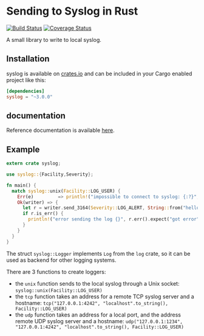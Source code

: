 # Sending to Syslog in Rust

[![Build Status](https://travis-ci.org/Geal/rust-syslog.png?branch=master)](https://travis-ci.org/Geal/rust-syslog)
[![Coverage Status](https://coveralls.io/repos/Geal/rust-syslog/badge.svg?branch=master&service=github)](https://coveralls.io/github/Geal/rust-syslog?branch=master)

A small library to write to local syslog.

## Installation

syslog is available on [crates.io](https://crates.io/crates/syslog) and can be included in your Cargo enabled project like this:

```toml
[dependencies]
syslog = "~3.0.0"
```

## documentation

Reference documentation is available [here](http://rust.unhandledexpression.com/syslog/).

## Example

```rust
extern crate syslog;

use syslog::{Facility,Severity};

fn main() {
  match syslog::unix(Facility::LOG_USER) {
    Err(e)         => println!("impossible to connect to syslog: {:?}", e),
    Ok(writer) => {
      let r = writer.send_3164(Severity::LOG_ALERT, String::from("hello world"));
      if r.is_err() {
        println!("error sending the log {}", r.err().expect("got error"));
      }
    }
  }
}
```

The struct `syslog::Logger` implements `Log` from the `log` crate, so it can be used as backend for other logging systems.

There are 3 functions to create loggers:

* the `unix` function sends to the local syslog through a Unix socket: `syslog::unix(Facility::LOG_USER)`
* the `tcp` function takes an address for a remote TCP syslog server and a hostname: `tcp("127.0.0.1:4242", "localhost".to_string(), Facility::LOG_USER)`
* the `udp` function takes an address for a local port, and the address remote UDP syslog server and a hostname: `udp("127.0.0.1:1234", "127.0.0.1:4242", "localhost".to_string(), Facility::LOG_USER)`
